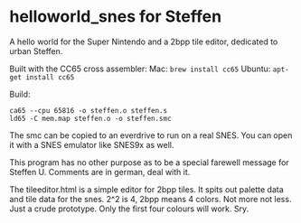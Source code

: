 # helloworld_snes for Steffen
A hello world for the Super Nintendo and a 2bpp tile editor, dedicated to urban Steffen.

Built with the CC65 cross assembler:
Mac: `brew install cc65`
Ubuntu: `apt-get install cc65`

Build:
```
ca65 --cpu 65816 -o steffen.o steffen.s
ld65 -C mem.map steffen.o -o steffen.smc
```

The smc can be copied to an everdrive to run on a real SNES. You can open it with a SNES emulator like SNES9x as well.

This program has no other purpose as to be a special farewell message for Steffen U. Comments are in german, deal with it.

The tileeditor.html is a simple editor for 2bpp tiles. It spits out palette data and tile data for the snes. 2^2 is 4, 2bpp means 4 colors. Not more not less. Just a crude prototype. 
Only the first four colours will work. Sry.
